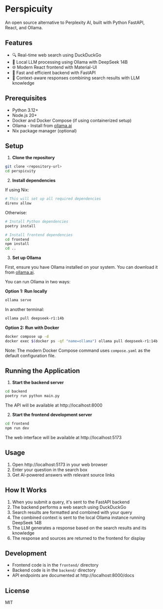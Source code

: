 # Perspicuity

An open source alternative to Perplexity AI, built with Python FastAPI, React, and Ollama.

## Features

- 🔍 Real-time web search using DuckDuckGo
- 🤖 Local LLM processing using Ollama with DeepSeek 14B
- 🌐 Modern React frontend with Material-UI
- 🚀 Fast and efficient backend with FastAPI
- 🔄 Context-aware responses combining search results with LLM knowledge

## Prerequisites

- Python 3.12+
- Node.js 20+
- Docker and Docker Compose (if using containerized setup)
- Ollama - Install from [ollama.ai](https://ollama.ai)
- Nix package manager (optional)

## Setup

1. **Clone the repository**

```bash
git clone <repository-url>
cd perspicuity
```

2. **Install dependencies**

If using Nix:
```bash
# This will set up all required dependencies
direnv allow
```

Otherwise:
```bash
# Install Python dependencies
poetry install

# Install frontend dependencies
cd frontend
npm install
cd ..
```

3. **Set up Ollama**

First, ensure you have Ollama installed on your system. You can download it from [ollama.ai](https://ollama.ai).

You can run Ollama in two ways:

**Option 1: Run locally**
```bash
ollama serve
```
In another terminal:
```bash
ollama pull deepseek-r1:14b
```

**Option 2: Run with Docker**
```bash
docker compose up -d
docker exec $(docker ps -qf "name=ollama") ollama pull deepseek-r1:14b
```

Note: The modern Docker Compose command uses `compose.yaml` as the default configuration file.

## Running the Application

1. **Start the backend server**

```bash
cd backend
poetry run python main.py
```

The API will be available at http://localhost:8000

2. **Start the frontend development server**

```bash
cd frontend
npm run dev
```

The web interface will be available at http://localhost:5173

## Usage

1. Open http://localhost:5173 in your web browser
2. Enter your question in the search box
3. Get AI-powered answers with relevant source links

## How It Works

1. When you submit a query, it's sent to the FastAPI backend
2. The backend performs a web search using DuckDuckGo
3. Search results are formatted and combined with your query
4. The combined context is sent to the local Ollama instance running DeepSeek 14B
5. The LLM generates a response based on the search results and its knowledge
6. The response and sources are returned to the frontend for display

## Development

- Frontend code is in the `frontend/` directory
- Backend code is in the `backend/` directory
- API endpoints are documented at http://localhost:8000/docs

## License

MIT
